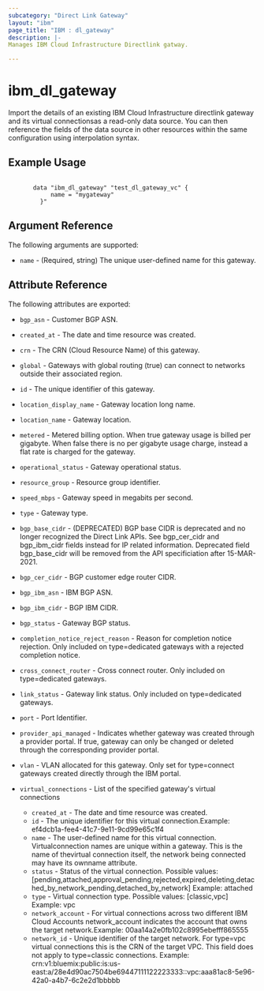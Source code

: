 ```yaml
---
subcategory: "Direct Link Gateway"
layout: "ibm"
page_title: "IBM : dl_gateway"
description: |-
Manages IBM Cloud Infrastructure Directlink gatway.

---
```


# ibm\_dl_gateway

Import the details of an existing IBM Cloud Infrastructure directlink gateway and its virtual connectionsas a read-only data source. You can then reference the fields of the data source in other resources within the same configuration using interpolation syntax.

## Example Usage

```hcl

	   data "ibm_dl_gateway" "test_dl_gateway_vc" {
			name = "mygateway"
		 }"

```

## Argument Reference

The following arguments are supported:

* `name` - (Required, string) The unique user-defined name for this gateway.

## Attribute Reference

The following attributes are exported:
* `bgp_asn` - Customer BGP ASN.
* `created_at` - The date and time resource was created.
* `crn` - The CRN (Cloud Resource Name) of this gateway.
* `global` - Gateways with global routing (true) can connect to networks outside their associated region.
* `id` - The unique identifier of this gateway.
* `location_display_name` - Gateway location long name.
* `location_name` - Gateway location.
* `metered` - Metered billing option. When true gateway usage is billed per gigabyte. When false there is no per gigabyte usage charge, instead a flat rate is charged for the gateway.
* `operational_status` - Gateway operational status.
* `resource_group` - Resource group identifier.
* `speed_mbps` - Gateway speed in megabits per second.
* `type` - Gateway type.
* `bgp_base_cidr` - (DEPRECATED) BGP base CIDR is deprecated and no longer recognized the Direct Link APIs. See bgp_cer_cidr and bgp_ibm_cidr fields instead for IP related information. Deprecated field bgp_base_cidr will be removed from the API specificiation after 15-MAR-2021.
* `bgp_cer_cidr` - BGP customer edge router CIDR.
* `bgp_ibm_asn` - IBM BGP ASN.
* `bgp_ibm_cidr` - BGP IBM CIDR.
* `bgp_status` - Gateway BGP status.
* `completion_notice_reject_reason` - Reason for completion notice rejection. Only included on type=dedicated gateways with a rejected completion notice.
* `cross_connect_router` - Cross connect router. Only included on type=dedicated gateways.
* `link_status` - Gateway link status. Only included on type=dedicated gateways.
* `port` - Port Identifier.
* `provider_api_managed` - Indicates whether gateway was created through a provider portal. If true, gateway can only be changed or deleted through the corresponding provider portal.
* `vlan` - VLAN allocated for this gateway. Only set for type=connect gateways created directly through the IBM portal.


* `virtual_connections` - List of the specified gateway's virtual connections
  * `created_at` - The date and time resource was created.
  * `id` - The unique identifier for this virtual connection.Example: ef4dcb1a-fee4-41c7-9e11-9cd99e65c1f4
  * `name` - The user-defined name for this virtual connection. Virtualconnection names are unique within a gateway. This is the name of thevirtual connection itself, the network being connected may have its ownname attribute.
  * `status` - Status of the virtual connection.
  Possible values: [pending,attached,approval_pending,rejected,expired,deleting,detached_by_network_pending,detached_by_network]
  Example: attached
  * `type` - Virtual connection type.
  Possible values: [classic,vpc]
  Example: vpc
  * `network_account` - For virtual connections across two different IBM Cloud Accounts network_account indicates the account that owns the target network.Example: 00aa14a2e0fb102c8995ebefff865555
  * `network_id` - Unique identifier of the target network. For type=vpc virtual connections this is the CRN of the target VPC. This field does not apply to type=classic connections.
  Example: crn:v1:bluemix:public:is:us-east:a/28e4d90ac7504be69447111122223333::vpc:aaa81ac8-5e96-42a0-a4b7-6c2e2d1bbbbb
